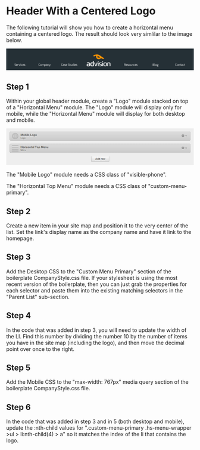 Header With a Centered Logo
================================================
The following tutorial will show you how to create a horizontal menu containing a centered logo.  The result should look very simlilar to the image below.

![alt tag](centered-logo-header.png) 

Step 1
------
Within your global header module, create a "Logo" module stacked on top of a "Horizontal Menu" module. The "Logo" module will display only for mobile, while the "Horizontal Menu" module will display for both desktop and mobile.

![alt tag](centered-logo-modules.png) 

The "Mobile Logo" module needs a CSS class of "visible-phone".

The "Horizontal Top Menu" module needs a CSS class of "custom-menu-primary".

Step 2
------
Create a new item in your site map and position it to the very center of the list.  Set the link's display name as the company name and have it link to the homepage.

Step 3
------
Add the Desktop CSS to the "Custom Menu Primary" section of the boilerplate CompanyStyle.css file. If your stylesheet is using the most recent version of the boilerplate, then you can just grab the properties for each selector and paste them into the existing matching selectors in the "Parent List" sub-section.

Step 4
------
In the code that was added in step 3, you will need to update the width of the LI.  Find this number by dividing the number 10 by the number of items you have in the site map (including the logo), and then move the decimal point over once to the right.

Step 5
------
Add the Mobile CSS to the "max-width: 767px" media query section of the boilerplate CompanyStyle.css file.

Step 6
------
In the code that was added in step 3 and in 5 (both desktop and mobile), update the :nth-child values for ".custom-menu-primary .hs-menu-wrapper >ul > li:nth-child(4) > a" so it matches the index of the li that contains the logo.


